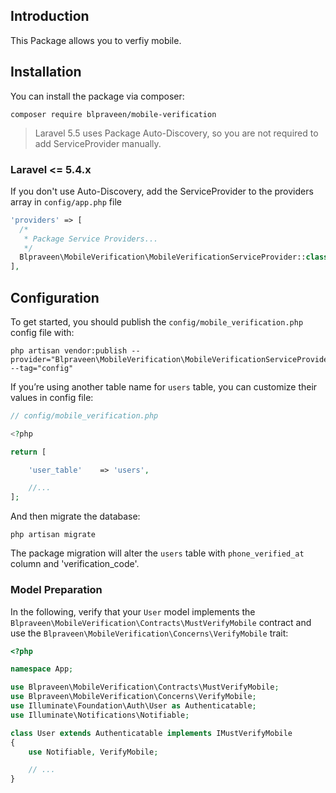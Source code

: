 ## Introduction
This Package allows you to verfiy mobile.

## Installation

You can install the package via composer:

```shell
composer require blpraveen/mobile-verification
```
> Laravel 5.5 uses Package Auto-Discovery, so you are not required to add ServiceProvider manually.

### Laravel <= 5.4.x

If you don't use Auto-Discovery, add the ServiceProvider to the providers array in ``config/app.php`` file

```php
'providers' => [
  /*
   * Package Service Providers...
   */
  Blpraveen\MobileVerification\MobileVerificationServiceProvider::class,
],
```


## Configuration

To get started, you should publish the `config/mobile_verification.php` config file with:

```
php artisan vendor:publish --provider="Blpraveen\MobileVerification\MobileVerificationServiceProvider" --tag="config"
```

If you’re using another table name for `users` table, you can customize their values in config file:

```php
// config/mobile_verification.php

<?php

return [

    'user_table'    => 'users',

    //...
];
```

And then migrate the database:
```
php artisan migrate
``` 

The package migration will alter the `users` table  with `phone_verified_at` column and 'verification_code'.

### Model Preparation

In the following, verify that your `User` model implements the `Blpraveen\MobileVerification\Contracts\MustVerifyMobile` contract and use the `Blpraveen\MobileVerification\Concerns\VerifyMobile` trait:

```php
<?php

namespace App;

use Blpraveen\MobileVerification\Contracts\MustVerifyMobile;
use Blpraveen\MobileVerification\Concerns\VerifyMobile;
use Illuminate\Foundation\Auth\User as Authenticatable;
use Illuminate\Notifications\Notifiable;

class User extends Authenticatable implements IMustVerifyMobile
{
    use Notifiable, VerifyMobile;

    // ...
}
```

